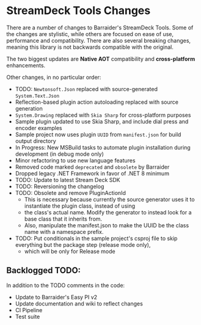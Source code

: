 # StreamDeck Tools Changes

There are a number of changes to Barraider's StreamDeck Tools. Some of the changes are stylistic, while others are focused on ease of use, performance and compatibility. There are also several breaking changes, meaning this library is not backwards compatible with the original.

The two biggest updates are **Native AOT** compatibility and **cross-platform** enhancements.

Other changes, in no particular order:

- TODO: `Newtonsoft.Json` replaced with source-generated `System.Text.Json`
- Reflection-based plugin action autoloading replaced with source generation
- `System.Drawing` replaced with `Skia Sharp` for cross-platform purposes
- Sample plugin updated to use Skia Sharp, and include dial press and encoder examples
- Sample project now uses plugin `UUID` from `manifest.json` for build output directory
- In Progress: New MSBuild tasks to automate plugin installation during development (in debug mode only)
- Minor refactoring to use new language features
- Removed code marked `deprecated` and `obsolete` by Barraider
- Dropped legacy .NET Framework in favor of .NET 8 minimum
- TODO: Update to latest Stream Deck SDK 
- TODO: Reversioning the changelog
- TODO: Obsolete and remove PluginActionId
  - This is necessary because currently the source generator uses it to instantiate the plugin class, instead of using
  - the class's actual name. Modify the generator to instead look for a base class that it inherits from.
  - Also, manipulate the manifest.json to make the UUID be the class name with a namespace prefix.
- TODO: Put conditionals in the sample project's csproj file to skip everything but the package step (release mode only), 
  - which will be only for Release mode

## Backlogged TODO:

In addition to the TODO comments in the code:

- Update to Barraider's Easy PI v2
- Update documentation and wiki to reflect changes
- CI Pipeline
- Test suite